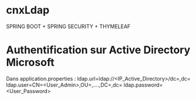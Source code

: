 # cnxLdap
SPRING BOOT + SPRING SECURITY + THYMELEAF

Authentification sur Active Directory Microsoft
===============================================

Dans application.properties :
ldap.url=ldap://<IP_Active_Directory>/dc=<DC>,dc=<COM>
ldap.user=CN=<User_Admin>,OU=<OU>,....,DC=<DC>,dc=<COM>
ldap.password=<User_Password>
